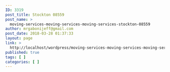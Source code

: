 ```yaml
---
ID: 3319
post_title: Stockton 08559
post_name: >
  moving-services-moving-services-moving-services-stockton-08559
author: mrgabonijeff@gmail.com
post_date: 2018-03-28 01:37:33
layout: page
link: >
  http://localhost/wordpress/moving-services-moving-services-moving-services-stockton-08559/
published: true
tags: [ ]
categories: [ ]
---
```

